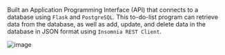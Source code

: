 Built an Application Programming Interface (API) that connects to a database using `Flask` and `PostgreSQL`. This to-do-list program can retrieve data from the database, as well as add, update, and delete data in the database in JSON format using `Insomnia REST Client`.

![image](https://user-images.githubusercontent.com/74520448/214862705-b30db3eb-3c41-49f5-aa31-cc012d68dedd.png)

